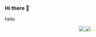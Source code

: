 ### Hi there 👋
hello

<p align='center'>
<a href="https://t.me/efimfit">
       <img src="https://img.shields.io/badge/Telegram-2CA5E0?style=for-the-badge&logo=telegram&logoColor=white"/>
   </a>
<a href="https://www.instagram.com/o_efim">
       <img src="https://img.shields.io/badge/Instagram-E4405F?style=for-the-badge&logo=instagram&logoColor=white"/>
   </a>




<!--
**efimfit/efimfit** is a ✨ _special_ ✨ repository because its `README.md` (this file) appears on your GitHub profile.

Here are some ideas to get you started:

- 🔭 I’m currently working on ...
- 🌱 I’m currently learning ...
- 👯 I’m looking to collaborate on ...
- 🤔 I’m looking for help with ...
- 💬 Ask me about ...
- 📫 How to reach me: ...
- 😄 Pronouns: ...
- ⚡ Fun fact: ...
-->
